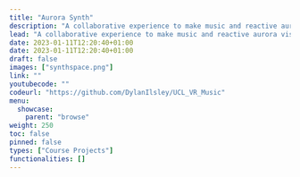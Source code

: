 ```yaml
---
title: "Aurora Synth"
description: "A collaborative experience to make music and reactive aurora visualisations."
lead: "A collaborative experience to make music and reactive aurora visualisations. From UCL Virtual Environments (COMP0113) coursework 2023."
date: 2023-01-11T12:20:40+01:00
date: 2023-01-11T12:20:40+01:00
draft: false
images: ["synthspace.png"]
link: ""
youtubecode: ""
codeurl: "https://github.com/DylanIlsley/UCL_VR_Music"
menu:
  showcase:
    parent: "browse"
weight: 250
toc: false
pinned: false
types: ["Course Projects"]
functionalities: []
---
```


